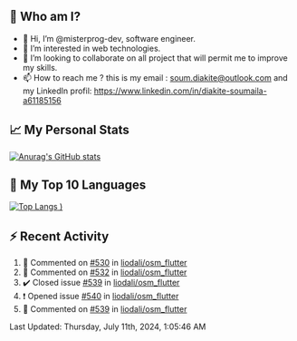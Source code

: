 ## **🔎 Who am I?**
- 👋 Hi, I’m @misterprog-dev, software engineer.
- 👀 I’m interested in web technologies.
- 💞️ I’m looking to collaborate on all project that will permit me to improve my skills.
- 📫 How to reach me ? this is my email : soum.diakite@outlook.com and my LinkedIn profil: https://www.linkedin.com/in/diakite-soumaila-a61185156


## **📈 My Personal Stats**
[![Anurag's GitHub stats](https://github-readme-stats.vercel.app/api?username=misterprog-dev&count_private=true&show_icons=true)](https://github.com/anuraghazra/github-readme-stats)

## **📣 My Top 10 Languages**
[![Top Langs](https://github-readme-stats.vercel.app/api/top-langs/?username=misterprog-dev&langs_count=10&layout=compact&hide=html,css&hide_title=true&&&show_icons=true)
)](https://github.com/anuraghazra/github-readme-stats)

## **⚡ Recent Activity**
<!--RECENT_ACTIVITY:start-->
1. 💬 Commented on [#530](https://github.com/liodali/osm_flutter/issues/530#issuecomment-2212540218) in [liodali/osm_flutter](https://github.com/liodali/osm_flutter)<br>
2. 💬 Commented on [#532](https://github.com/liodali/osm_flutter/issues/532#issuecomment-2212539357) in [liodali/osm_flutter](https://github.com/liodali/osm_flutter)<br>
3. ✔️ Closed issue [#539](https://github.com/liodali/osm_flutter/issues/539) in [liodali/osm_flutter](https://github.com/liodali/osm_flutter)<br>
4. ❗️ Opened issue [#540](https://github.com/liodali/osm_flutter/issues/540) in [liodali/osm_flutter](https://github.com/liodali/osm_flutter)<br>
5. 💬 Commented on [#539](https://github.com/liodali/osm_flutter/issues/539#issuecomment-2212393625) in [liodali/osm_flutter](https://github.com/liodali/osm_flutter)<br>
<!--RECENT_ACTIVITY:end-->
<!--RECENT_ACTIVITY:last_update-->
Last Updated: Thursday, July 11th, 2024, 1:05:46 AM
<!--RECENT_ACTIVITY:last_update_end-->

<!---
misterprog-dev/misterprog-dev is a ✨ special ✨ repository because its `README.md` (this file) appears on your GitHub profile.
You can click the Preview link to take a look at your changes.
--->


